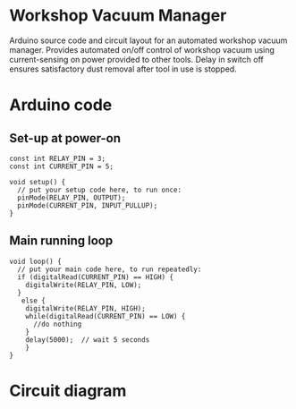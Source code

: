 # Workshop Vacuum Manager

Arduino source code and circuit layout for an automated workshop vacuum manager. Provides automated on/off control of workshop vacuum using current-sensing on power provided to other tools. Delay in switch off ensures satisfactory dust removal after tool in use is stopped.

# Arduino code
## Set-up at power-on



```
const int RELAY_PIN = 3;
const int CURRENT_PIN = 5;

void setup() {
  // put your setup code here, to run once:
  pinMode(RELAY_PIN, OUTPUT);
  pinMode(CURRENT_PIN, INPUT_PULLUP);
}
```


## Main running loop



```
void loop() {
  // put your main code here, to run repeatedly:
  if (digitalRead(CURRENT_PIN) == HIGH) {
    digitalWrite(RELAY_PIN, LOW);
  }
   else {
    digitalWrite(RELAY_PIN, HIGH);
    while(digitalRead(CURRENT_PIN) == LOW) {
      //do nothing
    }
    delay(5000);  // wait 5 seconds
    }
}
```

# Circuit diagram
